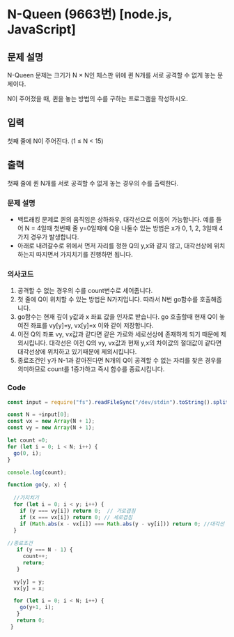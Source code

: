 # N-Queen (9663번) [node.js, JavaScript] 

## 문제 설명
N-Queen 문제는 크기가 N × N인 체스판 위에 퀸 N개를 서로 공격할 수 없게 놓는 문제이다.

N이 주어졌을 때, 퀸을 놓는 방법의 수를 구하는 프로그램을 작성하시오.

## 입력
첫째 줄에 N이 주어진다. (1 ≤ N < 15)

## 출력
첫째 줄에 퀸 N개를 서로 공격할 수 없게 놓는 경우의 수를 출력한다.

### 문제 설명
- 백트래킹 문제로 퀸의 움직임은 상하좌우, 대각선으로 이동이 가능합니다. 예를 들어 N = 4일때 첫번째 줄 y=0일때에 Q을 나둘수 있는 방법은 x가 0, 1, 2, 3일때 4가지 경우가 발생합니다.
- 아래로 내려갈수로 위에서 먼저 자리를 정한 Q의 y,x와 같지 않고, 대각선상에 위치하는지 따지면서 가지치기를 진행하면 됩니다.

### 의사코드 
1. 공격할 수 없는 경우의 수를 count변수로 세어줍니다.
2. 첫 줄에 Q이 위치할 수 있는 방법은 N가지입니다. 따라서 N번 go함수를 호출해줍니다.
3. go함수는 현재 깊이 y값과 x 좌표 값을 인자로 받습니다. go 호출할때 현재 Q이 놓여진 좌표를 vy[y]=y, vx[y]=x 이와 같이 저장합니다. 
4. 이전 Q의 좌표 vy, vx값과 같다면 같은 가로와 세로선상에 존재하게 되기 때문에 제외시킵니다. 대각선은 이전 Q의 vy, vx값과 현재 y,x의 차이값의 절대값이 같다면 대각선상에 위치하고 있기때문에 제외시킵니다.
5. 종료조건인 y가 N-1과 같아진다면 N개의 Q이 공격할 수 없는 자리를 찾은 경우를 의미하므로 count를 1증가하고 즉시 함수를 종료시킵니다.

### Code
```js
const input = require("fs").readFileSync("/dev/stdin").toString().split("\n"); 

const N = +input[0];
const vx = new Array(N + 1);
const vy = new Array(N + 1);

let count =0;
for (let i = 0; i < N; i++) {
  go(0, i);
}

console.log(count);

function go(y, x) {
  
  //가지치기
  for (let i = 0; i < y; i++) {
    if (y === vy[i]) return 0;  // 가로겹침
    if (x === vx[i]) return 0; // 세로겹침
    if (Math.abs(x - vx[i]) === Math.abs(y - vy[i])) return 0; //대각선 겹침
  }
  
//종료조건
   if (y === N - 1) {
     count++;
     return;
   }

  vy[y] = y;
  vx[y] = x;

  for (let i = 0; i < N; i++) {
    go(y+1, i);
   }
   return 0;
 }
```